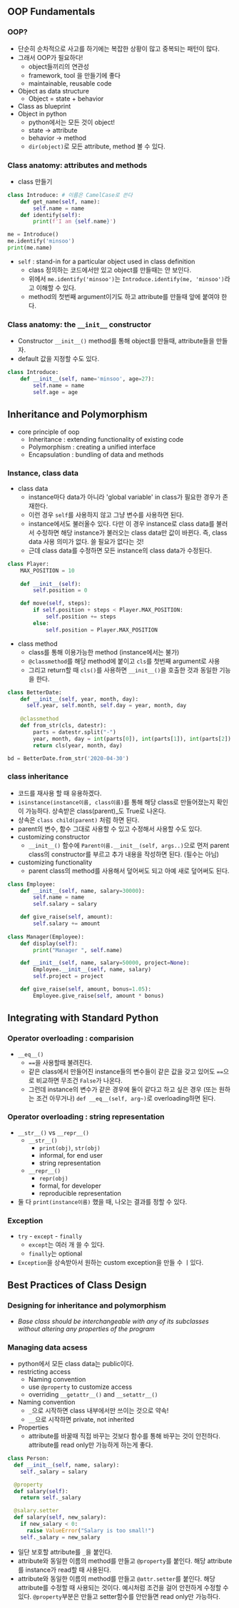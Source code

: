 ## OOP Fundamentals
### OOP?
- 단순히 순차적으로 사고를 하기에는 복잡한 상황이 많고 중복되는 패턴이 많다.
- 그래서 OOP가 필요하다!
  - object들끼리의 연관성
  - framework, tool 을 만들기에 좋다
  - maintainable, reusable code
- Object as data structure
  - Object = state + behavior
- Class as blueprint
- Object in python
  - python에서는 모든 것이 object!
  - state -> attribute
  - behavior -> method
  - `dir(object)`로 모든 attribute, method 볼 수 있다.
### Class anatomy: attributes and methods
- class 만들기

```python
class Introduce: # 이름은 CamelCase로 쓴다
    def get_name(self, name):
        self.name = name
    def identify(self):
        print(f'I am {self.name}')

me = Introduce()
me.identify('minsoo')
print(me.name)
```
- `self` : stand-in for a particular object used in class definition
  - class 정의하는 코드에서만 있고 object를 만들때는 안 보인다.
  - 위에서 `me.identify('minsoo')`는 `Introduce.identify(me, 'minsoo')`라고 이해할 수 있다.
  - method의 첫번째 argument이기도 하고 attribute를 만들때 앞에 붙여야 한다.
### Class anatomy: the `__init__` constructor
- Constructor `__init__()` method를 통해 object를 만들때, attribute들을 만들자.
- default 값을 지정할 수도 있다.

```python
class Introduce:
    def __init__(self, name='minsoo', age=27):
        self.name = name
        self.age = age
```

## Inheritance and Polymorphism
- core principle of oop
  - Inheritance : extending functionality of existing code
  - Polymorphism : creating a unified interface
  - Encapsulation : bundling of data and methods
### Instance, class data
- class data
  - instance마다 data가 아니라 'global variable' in class가 필요한 경우가 존재한다.
  - 이런 경우 `self`를 사용하지 않고 그냥 변수를 사용하면 된다.
  - instance에서도 불러올수 있다. 다만 이 경우 instance로 class data를 불러서 수정하면 해당 instance가 불러오는 class data만 값이 바뀐다. 즉, class data 사용 의미가 없다. 쓸 필요가 없다는 것!
  - 근데 class data를 수정하면 모든 instance의 class data가 수정된다.

```python
class Player:
    MAX_POSITION = 10
    
    def __init__(self):
        self.position = 0

    def move(self, steps):
        if self.position + steps < Player.MAX_POSITION:
            self.position += steps
        else:
            self.position = Player.MAX_POSITION
```

- class method
  - class를 통해 이용가능한 method (instance에서는 불가)
  - `@classmethod`를 해당 method에 붙이고 `cls`를 첫번째 argument로 사용
  - 그리고 return할 때 `cls()`를 사용하면 `__init__()`을 호출한 것과 동일한 기능을 한다.

```python
class BetterDate:    
    def __init__(self, year, month, day):
      self.year, self.month, self.day = year, month, day
    
    @classmethod
    def from_str(cls, datestr):
        parts = datestr.split("-")
        year, month, day = int(parts[0]), int(parts[1]), int(parts[2])
        return cls(year, month, day)

bd = BetterDate.from_str('2020-04-30') 
```

### class inheritance
- 코드를 재사용 할 때 유용하겠다.
- `isinstance(instance이름, class이름)`를 통해 해당 class로 만들어졌는지 확인이 가능하다. 상속받은 class(parent)_도 True로 나온다.
- 상속은 `class child(parent)` 처럼 하면 된다.
- parent의 변수, 함수 그대로 사용할 수 있고 수정해서 사용할 수도 있다.
- customizing constructor
  - `__init__()` 함수에 `Parent이름.__init__(self, args..)`으로 먼저 parent class의 constructor를 부르고 추가 내용을 작성하면 된다. (필수는 아님)
- customizing functionality
  - parent class의 method를 사용해서 덮어써도 되고 아예 새로 덮어써도 된다.

```python
class Employee:
    def __init__(self, name, salary=30000):
        self.name = name
        self.salary = salary

    def give_raise(self, amount):
        self.salary += amount
       
class Manager(Employee):
    def display(self):
        print("Manager ", self.name)

    def __init__(self, name, salary=50000, project=None):
        Employee.__init__(self, name, salary)
        self.project = project

    def give_raise(self, amount, bonus=1.05):
        Employee.give_raise(self, amount * bonus)
```

## Integrating with Standard Python
### Operator overloading : comparision
- `__eq__()`
  - `==`을 사용할때 불려진다.
  - 같은 class에서 만들어진 instance들의 변수들이 같은 값을 갖고 있어도 `==`으로 비교하면 무조건 `False`가 나온다.
  - 그런데 instance의 변수가 같은 경우에 둘이 같다고 하고 싶은 경우 (또는 원하는 조건 아무거나) `def __eq__(self, arg~)`로 overloading하면 된다.
### Operator overloading : string representation
- `__str__()` vs `__repr__()`
  - `__str__()` 
    - `print(obj)`, `str(obj)`
    - informal, for end user
    - string representation
  - `__repr__()`
    - `repr(obj)`
    - formal, for developer
    - reproducible representation
- 둘 다 `print(instance이름)` 했을 때, 나오는 결과를 정할 수 있다.
### Exception
- `try` - `except` - `finally`
  - `except`는 여러 개 쓸 수 있다.
  - `finally`는 optional
- `Exception`을 상속받아서 원하는 custom exception을 만들 수 ㅣ있다.
## Best Practices of Class Design
### Designing for inheritance and polymorphism
- *Base class should be interchangeable with any of its subclasses without altering any properties of the program*
### Managing data acsess
- python에서 모든 class data는 public이다.
- restricting access
  - Naming convention
  - use `@property` to customize access
  - overriding `__getattr__()` and `__setattr__()`
- Naming convention
  - `_`으로 시작하면 class 내부에서만 쓰이는 것으로 약속!
  - `__`으로 시작하면 private, not inherited
- Properties
  - attribute를 바꿀때 직접 바꾸는 것보다 함수를 통해 바꾸는 것이 안전하다. attribute를 read only만 가능하게 하는게 좋다.

```python
class Person:
  def __init__(self, name, salary):
    self._salary = salary

  @property
  def salary(self):
    return self._salary

  @salary.setter
  def salary(self, new_salary):
    if new_salary < 0:
      raise ValueError("Salary is too small!")
    self._salary = new_salary
```
- 일단 보호할 attribute를 `_`을 붙인다.
- attribute와 동일한 이름의 method를 만들고 `@property`를 붙인다. 해당 attribute를 instance가 read할 때 사용된다.
-  attribute와 동일한 이름의 method를 만들고 `@attr.setter`를 붙인다. 해당 attribute를 수정할 때 사용되는 것이다. 예시처럼 조건을 걸어 안전하게 수정할 수 있다.
`@property`부분은 만들고 setter함수를 안만들면 read only만 가능하다.